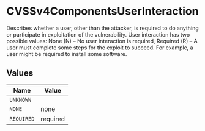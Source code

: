 # CVSSv4ComponentsUserInteraction

Describes whether a user, other than the attacker, is required to do anything or participate in exploitation of the vulnerability. User interaction has two possible values: None (N) – No user interaction is required, Required (R) – A user must complete some steps for the exploit to succeed. For example, a user might be required to install some software.


## Values

| Name       | Value      |
| ---------- | ---------- |
| `UNKNOWN`  |            |
| `NONE`     | none       |
| `REQUIRED` | required   |